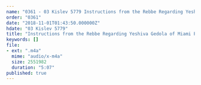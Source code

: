 ```yaml
---
name: "0361 - 03 Kislev 5779 Instructions from the Rebbe Regarding Yeshiva Gedola of Miami Part 4"
order: "0361"
date: "2018-11-01T01:43:50.000000Z"
hdate: "03 Kislev 5779"
title: "Instructions from the Rebbe Regarding Yeshiva Gedola of Miami Part 4"
keywords: []
file:
- ext: ".m4a"
  mime: "audio/x-m4a"
  size: 2551982
  duration: "5:07"
published: true
---
```

